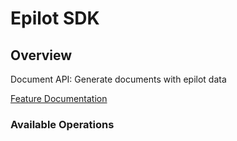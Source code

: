 # Epilot SDK

## Overview

Document API: Generate documents with epilot data

[Feature Documentation](https://docs.epilot.io/docs/files/document-generation)


### Available Operations

